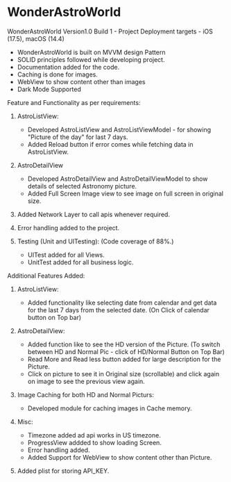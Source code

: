 # WonderAstroWorld
WonderAstroWorld Version1.0 Build 1 - Project 
Deployment targets - iOS (17.5), macOS (14.4)

 - WonderAstroWorld is built on MVVM design Pattern
 - SOLID principles followed while developing project.
 - Documentation added for the code.
 - Caching is done for images.
 - WebView to show content other than images
 - Dark Mode Supported


Feature and Functionality as per requirements:

1. AstroListView:
   - Developed AstroListView and AstroListViewModel - for showing "Picture of the day"  for last 7 days.
   - Added Reload button if error comes while fetching data in AstroListView.

2. AstroDetailView
   - Developed AstroDetailView and AstroDetailViewModel to show details of selected Astronomy picture.
   - Added Full Screen Image view to see image on full screen in original size.
   
3. Added Network Layer to call apis whenever required.


4. Error handling added to the project.


5. Testing (Unit and UITesting): (Code coverage of 88%.)
   - UITest added for all Views.
   - UnitTest added for all business logic.
  


Additional Features Added:

1. AstroListView:
    - Added functionality like selecting date from calendar and get data for the last 7 days from the selected date. (On Click of calendar button on Top bar)

2. AstroDetailView:
    - Added function like to see the HD version of the Picture. (To switch between HD and Normal Pic - click of HD/Normal Button on Top Bar)
    - Read More and Read less button added for large description for the Picture.
    - Click on picture to see it in Original size (scrollable) and click again on image to see the previous view again.

3. Image Caching for both HD and Normal Picturs:
    - Developed module for caching images in Cache memory.

4. Misc:
    - Timezone added ad api works in US timezone.
    - ProgressView addded to show loading Screen.
    - Error handling added.
    - Added Support for WebView to show content other than Picture.
  
5. Added plist for storing API_KEY.



